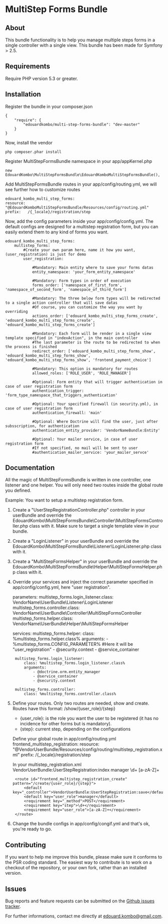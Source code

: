 MultiStep Forms Bundle
======================

About
-----

This bundle functionality is to help you manage multiple steps forms in a single controller with a single view.
This bundle has been made for Symfony > 2.5.


Requirements
------------

Require PHP version 5.3 or greater.


Installation
------------

Register the bundle in your composer.json

    {
        "require": {
            "edouardkombo/multi-step-forms-bundle": "dev-master"
        }
    }

Now, install the vendor

    php composer.phar install


Register MultiStepFormsBundle namespace in your app/appKernel.php

    new EdouardKombo\MultiStepFormsBundle\EdouardKomboMultiStepFormsBundle(),


Add MultiStepFormsBundle routes in your app/config/routing.yml, we will see further how to customize routes

    edouard_kombo_multi_step_forms:
    resource: "@EdouardKomboMultiStepFormsBundle/Resources/config/routing.yml"
    prefix:   /{_locale}/registration/step 


Now, add the config parameters inside your app/config/config.yml.
The default configs are designed for a multistep registration form, but you can easily extend them to any kind of forms you want.

    edouard_kombo_multi_step_forms:
        multistep_forms:
            #Create your own param here, name it how you want, (user_registration) is just for demo
            user_registration:

                #Mandatory: Main entity where to save your forms datas
                entity_namespace: 'your_form_entity_namespace'
                
                #Mandatory: Form types in order of execution
                forms_order: ['namespace_of_first_form', 'namespace_of_second_form', 'namespace_of_third_form']
            
                #Mandatory: The three below form types will be redirected to a single action controller that will save datas
                #Of course, you can customize the way you want by overriding
                actions_order: ['edouard_kombo_multi_step_forms_create', 'edouard_kombo_multi_step_forms_create', 'edouard_kombo_multi_step_forms_create']
            
                #Mandatory: Each form will be render in a single view template specified in "indexAction", in the main controller
                #The last parameter is the route to be redirected to when the process is finished
                redirect_order: ['edouard_kombo_multi_step_forms_show', 'edouard_kombo_multi_step_forms_show', 'edouard_kombo_multi_step_forms_show', 'frontend_payment_choice']
                
                #Mandatory: This option is mandatory for routes
                allowed_roles: ['ROLE_USER', 'ROLE_MANAGER']
                
                #Optional: Form entity that will trigger authentication in case of user registration form
                authentication_trigger: 'form_type_namespace_that_triggers_authentication'
                
                #Optional: Your specified firewall (in security.yml), in case of user registration form
                authentication_firewall: 'main'
                
                #Optional: Where Doctrine will find the user, just after subsscription, for authentication
                authentication_entity_provider: 'VendorNameBundle:Entity'

                #Optional: Your mailer service, in case of user registration form
                #If not specified, no mail will be sent to user
                #authentication_mailer_service: 'your_mailer_servce'


Documentation
-------------

All the magic of MultiStepFormsBundle is written in one controller, one listener and one helper.
You will only need two routes inside the global route you defined.

Example: You want to setup a multistep registration form.
    
1. Create a "UserStepRegistrationController.php" controller in your userBundle and override the EdouardKombo\MultiStepFormsBundle\Controller\MultiStepFormsController.php class with it.
Make sure to target a single template view in your bundle.

2. Create a "LoginListener" in your userBundle and override the EdouardKombo\MultiStepFormsBundle\Listener\LoginListener.php class with it.

3. Create a "MultiStepFormsHelper" in your userBundle and override the EdouardKombo\MultiStepFormsBundle\Helper\MultiStepFormsHelper.php class with it. 

4. Override your services and inject the correct parameter specified in app/config/config.yml, here "user registration".

    parameters:
        multistep_forms.login_listener.class: VendorName\UserBundle\Listener\LoginListener
        multistep_forms.controller.class:     VendorName\UserBundle\Controller\MultiStepFormsController
        multistep_forms.helper.class:         VendorName\UserBundle\Helper\MultiStepFormsHelper

    services:
        multistep_forms.helper:
            class: %multistep_forms.helper.class%
            arguments:
                - %multistep_forms.CONFIG_PARAMETER% #Here it will be "user_registration"
                - @security.context
                - @service_container

        multistep_forms.login_listener:
            class: %multistep_forms.login_listener.class%
            arguments:
                - @doctrine.orm.entity_manager
                - @service_container
                - @security.context

        multistep_forms.controller:
            class: %multistep_forms.controller.class%     

5. Define your routes. Only two routes are needed, show and create. Routes have this format: /show/{user_role}/{step}
    - {user_role}: is the role you want the user to be registered (it has no incidence for other forms but is mandatory).
    - {step}: current step, depending on the configurations

    Define your global route in app/config/routing.yml
        frontend_multistep_registration:
            resource: "@VendorUserBundle/Resources/config/routing/multistep_registration.xml"
            prefix:   /{_locale}/registration/step

    In your multistep_registration.xml
        <route id="frontend_multistep_registration_show" pattern="/show/{user_role}/{step}">
            <default key="_controller">VendorUserBundle:UserStepRegistration:index</default>
            <default key="user_role">manager</default>
            <requirement key="step">\d+</requirement>
            <requirement key="user_role">[a-zA-Z]+</requirement>         
        </route> 

        <route id="frontend_multistep_registration_create" pattern="/create/{user_role}/{step}">
            <default key="_controller">VendorUserBundle:UserStepRegistration:save</default>
            <default key="user_role">manager</default>
            <requirement key="_method">POST</requirement>
            <requirement key="step">\d+</requirement>
            <requirement key="user_role">[a-zA-Z]+</requirement>        
        </route>        

 6. Change the bundle configs in app/config/congif.yml and that's ok, you're ready to go.


Contributing
-------------

If you want to help me improve this bundle, please make sure it conforms to the PSR coding standard. The easiest way to contribute is to work on a checkout of the repository, or your own fork, rather than an installed version.

Issues
------

Bug reports and feature requests can be submitted on the [Github issues tracker](https://github.com/edouardkombo/MultiStepFormsBundle/issues).

For further informations, contact me directly at edouard.kombo@gmail.com.

